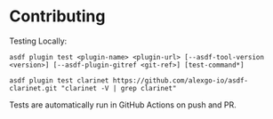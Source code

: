 # Contributing

Testing Locally:

```shell
asdf plugin test <plugin-name> <plugin-url> [--asdf-tool-version <version>] [--asdf-plugin-gitref <git-ref>] [test-command*]

asdf plugin test clarinet https://github.com/alexgo-io/asdf-clarinet.git "clarinet -V | grep clarinet"
```

Tests are automatically run in GitHub Actions on push and PR.
